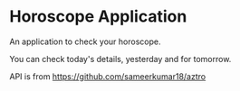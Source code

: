 # Horoscope Application

An application to check your horoscope. 

You can check today's details, yesterday and for tomorrow. 

API is from https://github.com/sameerkumar18/aztro

